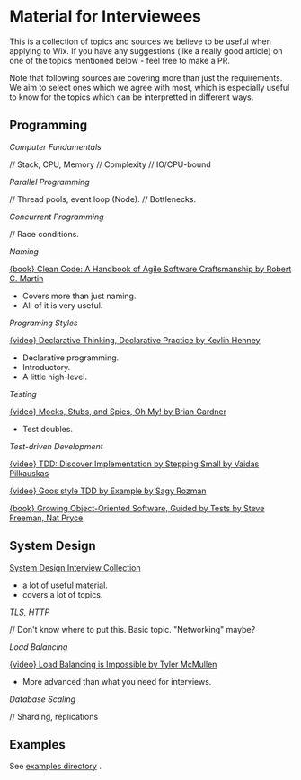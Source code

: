 # Material for Interviewees

This is a collection of topics and sources we believe to be useful when applying to Wix. If you have any suggestions (like a really good article) on one of the topics mentioned below - feel free to make a PR.

Note that following sources are covering more than just the requirements. We aim to select ones which we agree with most, which is especially useful to know for the topics which can be interpretted in different ways.

## Programming

*Computer Fundamentals*

// Stack, CPU, Memory
// Complexity
// IO/CPU-bound

*Parallel Programming*

// Thread pools, event loop (Node).
// Bottlenecks.

*Concurrent Programming*

// Race conditions.

*Naming*

[{book} Clean Code: A Handbook of Agile Software Craftsmanship by Robert C. Martin]
- Covers more than just naming.
- All of it is very useful.

*Programing Styles*

[{video} Declarative Thinking, Declarative Practice by Kevlin Henney]
- Declarative programming.
- Introductory.
- A little high-level.

*Testing*

[{video} Mocks, Stubs, and Spies, Oh My! by Brian Gardner]
- Test doubles.

*Test-driven Development*

[{video} TDD: Discover Implementation by Stepping Small by Vaidas Pilkauskas]

[{video} Goos style TDD by Example by Sagy Rozman]

[{book} Growing Object-Oriented Software, Guided by Tests by Steve Freeman, Nat Pryce]

## System Design

[System Design Interview Collection]
- a lot of useful material.
- covers a lot of topics.

*TLS, HTTP*

// Don't know where to put this. Basic topic. "Networking" maybe?

*Load Balancing*

[{video} Load Balancing is Impossible by Tyler McMullen]
- More advanced than what you need for interviews.

*Database Scaling*

// Sharding, replications

## Examples

See [examples directory](./examples) .

[{video} Load Balancing is Impossible by Tyler McMullen]: https://www.youtube.com/watch?v=gas2v1emubU
[{video} TDD: Discover Implementation by Stepping Small by Vaidas Pilkauskas]: https://www.youtube.com/watch?v=EuXmP2uM-Wk
[{video} Goos style TDD by Example by Sagy Rozman]: https://www.youtube.com/watch?v=zcQOjYXe8vM
[{video} Declarative Thinking, Declarative Practice by Kevlin Henney]: https://www.youtube.com/watch?v=NSzsYWckGd4
[System Design Interview Collection]: https://github.com/checkcheckzz/system-design-interview
[{video} Mocks, Stubs, and Spies, Oh My! by Brian Gardner]: https://www.youtube.com/watch?v=tVCSKsMtXn0
[{book} Clean Code: A Handbook of Agile Software Craftsmanship by Robert C. Martin]: https://www.goodreads.com/book/show/3735293-clean-code
[{book} Growing Object-Oriented Software, Guided by Tests by Steve Freeman, Nat Pryce]: https://www.goodreads.com/book/show/4268826-growing-object-oriented-software-guided-by-tests
